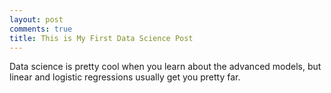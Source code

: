 ```yaml
---
layout: post
comments: true
title: This is My First Data Science Post
---
```


Data science is pretty cool when you learn about the advanced models, but linear and logistic regressions usually get you pretty far.
